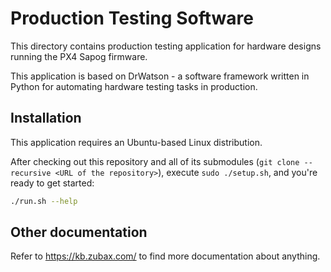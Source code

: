 # Production Testing Software

This directory contains production testing application for hardware designs running the PX4 Sapog firmware.

This application is based on DrWatson - a software framework written in Python for automating hardware testing tasks
in production.

## Installation

This application requires an Ubuntu-based Linux distribution.

After checking out this repository and all of its submodules (`git clone --recursive <URL of the repository>`),
execute `sudo ./setup.sh`, and you're ready to get started:

```bash
./run.sh --help
```

## Other documentation

Refer to <https://kb.zubax.com/> to find more documentation about anything.
